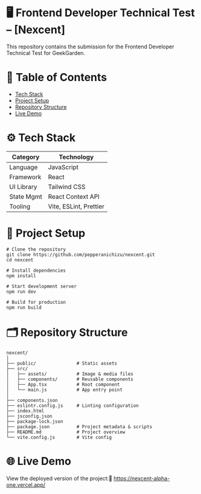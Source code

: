 # 🖥️ Frontend Developer Technical Test – [Nexcent]
This repository contains the submission for the Frontend Developer Technical Test for GeekGarden.
# 📌 Table of Contents
- [Tech Stack](#️-tech-stack)
- [Project Setup](#-project-setup)
- [Repository Structure](#️-repository-structure)
- [Live Demo](#-live-demo)
# ⚙️ Tech Stack
| Category      | Technology         |
|---------------|--------------------|
| Language      | JavaScript |
| Framework     | React |
| UI Library    | Tailwind CSS |
| State Mgmt    | React Context API |
| Tooling       | Vite, ESLint, Prettier |
# 🚀 Project Setup
```
# Clone the repository
git clone https://github.com/pepperanichizu/nexcent.git
cd nexcent

# Install dependencies
npm install

# Start development server
npm run dev

# Build for production
npm run build
```

# 🗂️ Repository Structure
```
nexcent/
│
├── public/               # Static assets
├── src/
│   ├── assets/           # Image & media files
│   ├── components/       # Reusable components
│   ├── App.tsx           # Root component
│   └── main.js           # App entry point
│
├── components.json
├── eslintr.config.js     # Linting configuration
├── index.html
├── jsconfig.json
├── package-lock.json
├── package.json          # Project metadata & scripts
├── README.md             # Project overview
└── vite.config.js        # Vite config
```
# 🌐 Live Demo
View the deployed version of the project:🔗 https://nexcent-alpha-one.vercel.app/